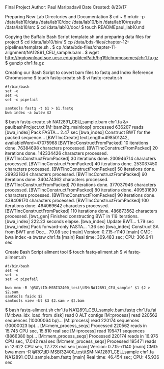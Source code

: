 Final Project
Author: Paul Maripadavil
Date Created: 8/23/17

Preparing New Lab Directories and Documentation
$ cd ~
$ mkdir -p /data/lab10/data /data/lab10/doc /data/lab10/bin /data/lab10/results /data/lab10/src
$ cd /data/lab10/doc/
$ touch READMEpaul_lab10.md

Copying the Buffalo Bash Script template.sh and preparing data files for project
$ cd /data/lab10/bin/
$ cp /data/bds-files/chapter-12-pipelines/template.sh .
$ cp /data/bds-files/chapter-11-alignment/NA12891_CEU_sample.bam .
$ wget http://hgdownload.soe.ucsc.edu/goldenPath/hg19/chromosomes/chr1.fa.gz
$ gunzip chr1.fa.gz

Creating our Bash Script to covert bam files to fastq
and Index Reference Chromosome
$ touch fastq-create.sh
$ vi fastq-create.sh
~~~
#!/bin/bash
set -e
set -u
set -o pipefail

samtools fastq -t $1 > $1.fastq
bwa index -a bwtsw $2
~~~
$ bash fastq-create.sh NA12891_CEU_sample.bam chr1.fa &> paulbashProject.txt
[M::bam2fq_mainloop] processed 636207 reads
[bwa_index] Pack FASTA... 2.47 sec
[bwa_index] Construct BWT for the packed sequence...
[BWTIncCreate] textLength=498501242, availableWord=47075968
[BWTIncConstructFromPacked] 10 iterations done. 76384698 characters processed.
[BWTIncConstructFromPacked] 20 iterations done. 142334426 characters processed.
[BWTIncConstructFromPacked] 30 iterations done. 200946714 characters processed.
[BWTIncConstructFromPacked] 40 iterations done. 253037450 characters processed.
[BWTIncConstructFromPacked] 50 iterations done. 299331834 characters processed.
[BWTIncConstructFromPacked] 60 iterations done. 340474362 characters processed.
[BWTIncConstructFromPacked] 70 iterations done. 377037946 characters processed.
[BWTIncConstructFromPacked] 80 iterations done. 409531690 characters processed.
[BWTIncConstructFromPacked] 90 iterations done. 438408170 characters processed.
[BWTIncConstructFromPacked] 100 iterations done. 464069642 characters processed.
[BWTIncConstructFromPacked] 110 iterations done. 486873562 characters processed.
[bwt_gen] Finished constructing BWT in 116 iterations.
[bwa_index] 222.23 seconds elapse.
[bwa_index] Update BWT... 1.79 sec
[bwa_index] Pack forward-only FASTA... 1.36 sec
[bwa_index] Construct SA from BWT and Occ... 79.08 sec
[main] Version: 0.7.15-r1140
[main] CMD: bwa index -a bwtsw chr1.fa
[main] Real time: 309.483 sec; CPU: 306.941 sec

Create Bash Script aliment tool
$ touch fastq-aliment.sh
$ vi fastq-aliment.sh

~~~
#!/bin/bash
set -e
set -u
set -o pipefail

bwa mem -R '@RG\tID:MSBI32400_test\tSM:NA12891_CEU_sample' $1 $2 > $2.sam
samtools faidx $2
samtools view -bt $3 $2.sam > $2.bam
~~~
$ bash fastq-aliment.sh chr1.fa NA12891_CEU_sample.bam.fastq chr1.fa.fai
[M::bwa_idx_load_from_disk] read 0 ALT contigs
[M::process] read 220562 sequences (10000064 bp)...
[M::process] read 220174 sequences (10000023 bp)...
[M::mem_process_seqs] Processed 220562 reads in 15.745 CPU sec, 15.810 real sec
[M::process] read 195471 sequences (8866380 bp)...
[M::mem_process_seqs] Processed 220174 reads in 16.976 CPU sec, 17.042 real sec
[M::mem_process_seqs] Processed 195471 reads in 12.622 CPU sec, 12.723 real sec
[main] Version: 0.7.15-r1140
[main] CMD: bwa mem -R @RG\tID:MSBI32400_test\tSM:NA12891_CEU_sample chr1.fa NA12891_CEU_sample.bam.fastq
[main] Real time: 46.454 sec; CPU: 45.936 sec
~~~


